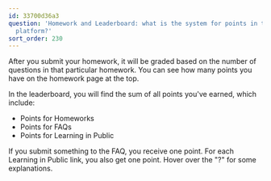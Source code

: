 ```yaml
---
id: 33700d36a3
question: 'Homework and Leaderboard: what is the system for points in the course management
  platform?'
sort_order: 230
---
```


After you submit your homework, it will be graded based on the number of questions in that particular homework. You can see how many points you have on the homework page at the top.

In the leaderboard, you will find the sum of all points you've earned, which include:

- Points for Homeworks
- Points for FAQs
- Points for Learning in Public

If you submit something to the FAQ, you receive one point. For each Learning in Public link, you also get one point. Hover over the "?" for some explanations.